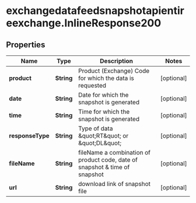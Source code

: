 # exchangedatafeedsnapshotapientireexchange.InlineResponse200

## Properties

Name | Type | Description | Notes
------------ | ------------- | ------------- | -------------
**product** | **String** | Product (Exchange) Code for which the data is requested | [optional] 
**date** | **String** | Date for which the snapshot is generated | [optional] 
**time** | **String** | Time for which the snapshot is generated | [optional] 
**responseType** | **String** | Type of data \&quot;RT\&quot; or \&quot;DL\&quot; | [optional] 
**fileName** | **String** | fileName a combination of product code, date of snapshot &amp; time of snapshot | [optional] 
**url** | **String** | download link of snapshot file | [optional] 


